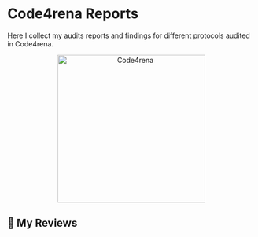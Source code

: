 # Code4rena Reports
Here I collect my audits reports and findings for different protocols audited in Code4rena.

<p align="center">
  <img [src="[assets/Code4rena.png](https://github.com/rubencrxz/rubencrxz/blob/3a98901ead19f4a047452e06a9bb845c03227685/assets/Code4rena.png)"](https://github.com/rubencrxz/rubencrxz/blob/3a98901ead19f4a047452e06a9bb845c03227685/assets/Imagen1.png) alt="Code4rena" width="300"/>
</p>

## 📂 My Reviews
